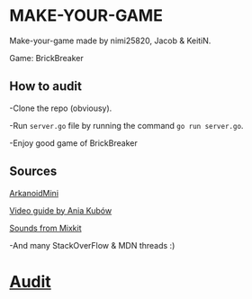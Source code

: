 # MAKE-YOUR-GAME

Make-your-game made by nimi25820, Jacob & KeitiN.

Game: BrickBreaker

## How to audit

-Clone the repo (obviousy).

-Run `server.go` file by running the command `go run server.go`.

-Enjoy good game of BrickBreaker

## Sources

[ArkanoidMini](https://github.com/newnightcoder/arkanoid-mini/tree/gh-pages/img)

[Video guide by Ania Kubów](https://www.youtube.com/watch?v=3KWEud12Pxo&ab_channel=CodewithAniaKub%C3%B3w)

[Sounds from Mixkit](https://mixkit.co/free-sound-effects/game/)

-And many StackOverFlow & MDN threads :)

# [Audit](https://github.com/01-edu/public/tree/master/subjects/make-your-game/audit#does-the-program-reuses-memory-to-avoid-jank)